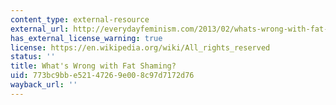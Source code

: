 ```yaml
---
content_type: external-resource
external_url: http://everydayfeminism.com/2013/02/whats-wrong-with-fat-shaming/
has_external_license_warning: true
license: https://en.wikipedia.org/wiki/All_rights_reserved
status: ''
title: What's Wrong with Fat Shaming?
uid: 773bc9bb-e521-4726-9e00-8c97d7172d76
wayback_url: ''
---
```

